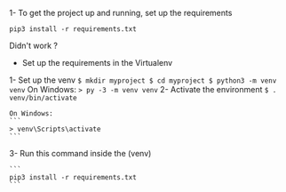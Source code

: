 


1- To get the project up and running, set up the requirements 

```
pip3 install -r requirements.txt
```

Didn't work ? 
- Set up the requirements in the Virtualenv 

 1- Set up the venv 
    ```
    $ mkdir myproject
    $ cd myproject
    $ python3 -m venv venv
    ```
    On Windows:
    ```
    > py -3 -m venv venv
    ```
2- Activate the environment
    ```
    $ . venv/bin/activate
    ```

    On Windows:
    ```
    > venv\Scripts\activate
    ```
3- Run this command inside the (venv)

    ```
    pip3 install -r requirements.txt
    ```



